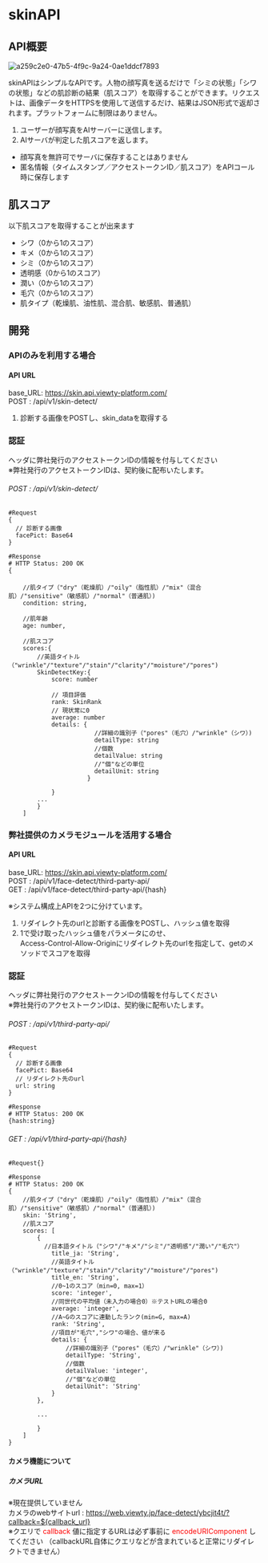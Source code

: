 # skinAPI

## API概要
![a259c2e0-47b5-4f9c-9a24-0ae1ddcf7893](https://user-images.githubusercontent.com/33708804/94100177-dcefa180-fe67-11ea-9cee-c7e1ff5b55a1.png)

skinAPIはシンプルなAPIです。人物の顔写真を送るだけで「シミの状態」「シワの状態」などの肌診断の結果（肌スコア）を取得することができます。リクエストは、画像データをHTTPSを使用して送信するだけ、結果はJSON形式で返却されます。プラットフォームに制限はありません。

1. ユーザーが顔写真をAIサーバーに送信します。
2. AIサーバが判定した肌スコアを返します。

- 顔写真を無許可でサーバに保存することはありません
- 匿名情報（タイムスタンプ／アクセストークンID／肌スコア）をAPIコール時に保存します


## 肌スコア
以下肌スコアを取得することが出来ます
- シワ（0から1のスコア）
- キメ（0から1のスコア）
- シミ（0から1のスコア）
- 透明感（0から1のスコア）
- 潤い（0から1のスコア）
- 毛穴（0から1のスコア）
- 肌タイプ（乾燥肌、油性肌、混合肌、敏感肌、普通肌）

## 開発
### APIのみを利用する場合
#### API URL
base_URL: https://skin.api.viewty-platform.com/<br>
POST : /api/v1/skin-detect/

1. 診断する画像をPOSTし、skin_dataを取得する

### 認証
ヘッダに弊社発行のアクセストークンIDの情報を付与してください  
※弊社発行のアクセストークンIDは、契約後に配布いたします。

###### POST : /api/v1/skin-detect/
```
#Request
{
  // 診断する画像
  facePict: Base64
}
```

```
#Response
# HTTP Status: 200 OK
{
　　 
    //肌タイプ（"dry"（乾燥肌）/"oily"（脂性肌）/"mix"（混合肌）/"sensitive"（敏感肌）/"normal"（普通肌）)
    condition: string,
    
    //肌年齢
    age: number,
    
    //肌スコア
    scores:{
        //英語タイトル（"wrinkle"/"texture"/"stain"/"clarity"/"moisture"/"pores")
        SkinDetectKey:{
            score: number
            
            // 項目評価
            rank: SkinRank
            // 現状常に0
            average: number
            details: {
                        //詳細の識別子（"pores"（毛穴）/"wrinkle"（シワ）)
                        detailType: string
                        //個数
                        detailValue: string
                        //"個"などの単位
                        detailUnit: string
                      }
             
            }
        ...
        }
    ]
```
### 弊社提供のカメラモジュールを活用する場合
#### API URL
base_URL: https://skin.api.viewty-platform.com/<br>
POST : /api/v1/face-detect/third-party-api/<br>
GET : /api/v1/face-detect/third-party-api/{hash}

※システム構成上APIを2つに分けています。

1.  リダイレクト先のurlと診断する画像をPOSTし、ハッシュ値を取得
2.  1で受け取ったハッシュ値をパラメータにのせ、<br>
    Access-Control-Allow-Originにリダイレクト先のurlを指定して、getのメソッドでスコアを取得


### 認証
ヘッダに弊社発行のアクセストークンIDの情報を付与してください  
※弊社発行のアクセストークンIDは、契約後に配布いたします。

###### POST : /api/v1/third-party-api/
```
#Request
{
  // 診断する画像
  facePict: Base64
  // リダイレクト先のurl
  url: string
}
```
```
#Response
# HTTP Status: 200 OK
{hash:string}
```

###### GET : /api/v1/third-party-api/{hash}
```
#Request{}
```

```
#Response
# HTTP Status: 200 OK
{
    //肌タイプ（"dry"（乾燥肌）/"oily"（脂性肌）/"mix"（混合肌）/"sensitive"（敏感肌）/"normal"（普通肌）)
    skin: 'String',
    //肌スコア
    scores: [
        {
          //日本語タイトル（"シワ"/"キメ"/"シミ"/"透明感"/"潤い"/"毛穴"）
            title_ja: 'String',
            //英語タイトル（"wrinkle"/"texture"/"stain"/"clarity"/"moisture"/"pores")
            title_en: 'String',
            //0~1のスコア（min=0, max=1）
            score: 'integer',
            //同世代の平均値（未入力の場合0）※テストURLの場合0
            average: 'integer',
            //A~Gのスコアに連動したランク(min=G, max=A)
            rank: 'String',
            //項目が"毛穴","シワ"の場合、値が来る
            details: {
                //詳細の識別子（"pores"（毛穴）/"wrinkle"（シワ）)
                detailType: 'String',
                //個数
                detailValue: 'integer',
                //"個"などの単位
                detailUnit": 'String'
            }
        },
        
        ...
        
        }
    ]
}
```
#### カメラ機能について
##### カメラURL
※現在提供していません<br>
カメラのwebサイトurl : https://web.viewty.jp/face-detect/ybcjit4t/?callback=${callback_url}<br>
※クエリで <font color="Red">callback</font> 値に指定するURLは必ず事前に <font color="Red">encodeURIComponent</font> してください
（callbackURL自体にクエリなどが含まれていると正常にリダイレクトできません）

